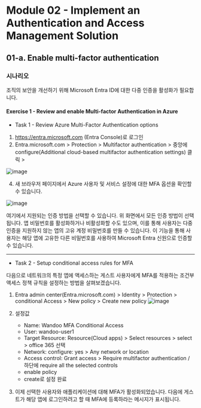 # Module 02 - Implement an Authentication and Access Management Solution
## 01-a. Enable multi-factor authentication

### 시나리오 
조직의 보안을 개선하기 위해 Microsoft Entra ID에 대한 다중 인증을 활성화가 필요합니다. 

#### Exercise 1 - Review and enable Multi-factor Authentication in Azure
* Task 1 - Review Azure Multi-Factor Authentication options
   
1. https://entra.microsoft.com (Entra Console)로 로그인
2. Entra.microsoft.com > Protection > Multifactor authentication > 중앙에 configure(Additional cloud-based multifactor authentication settings) 클릭 >

![image](https://github.com/user-attachments/assets/40949181-692f-4d8c-8e4f-069eeb18430a)
   
4. 새 브라우저 페이지에서 Azure 사용자 및 서비스 설정에 대한 MFA 옵션을 확인할 수 있습니다.

![image](https://github.com/user-attachments/assets/4d277a30-0ace-4bc7-a33b-907de778a5c8)

여기에서 지원되는 인증 방법을 선택할 수 있습니다. 위 화면에서 모든 인증 방법이 선택됩니다. 앱 비밀번호를 활성화하거나 비활성화할 수도 있으며, 이를 통해 사용자는 다중 인증을 지원하지 않는 앱의 고유 계정 비밀번호를 만들 수 있습니다. 이 기능을 통해 사용자는 해당 앱에 고유한 다른 비밀번호를 사용하여 Microsoft Entra 신원으로 인증할 수 있습니다.

----------

* Task 2 - Setup conditional access rules for MFA 

다음으로 네트워크의 특정 앱에 액세스하는 게스트 사용자에게 MFA를 적용하는 조건부 액세스 정책 규칙을 설정하는 방법을 살펴보겠습니다.

1. Entra admin center(Entra.microsoft.com) > Identity > Protection > conditional Access > New policy > Create new policy
![image](https://github.com/user-attachments/assets/f87054fd-929b-4b4b-b942-91d1511b96d1)

2. 설정값
   * Name: Wandoo MFA Conditional Access
   * User: wandoo-user1
   * Target Resource: Resource(Cloud apps) > Select resources > select > office 365 선택
   * Network: configure: yes > Any network or location
   * Access control: Grant access > Require multifactor authentication / 하단에 require all the selected controls
   * enable policy
   * create로 설정 완료
     
3. 이제 선택한 사용자와 애플리케이션에 대해 MFA가 활성화되었습니다. 다음에 게스트가 해당 앱에 로그인하려고 할 때 MFA에 등록하라는 메시지가 표시됩니다.
